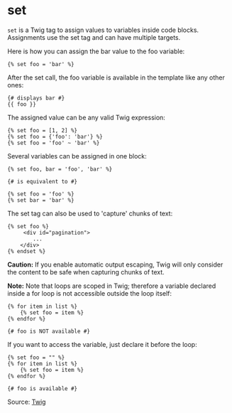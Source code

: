 # set

`set` is a Twig tag to assign values to variables inside code blocks. Assignments use the set tag and can have multiple targets.

Here is how you can assign the bar value to the foo variable:

```twig
{% set foo = 'bar' %}
```

After the set call, the foo variable is available in the template like any other ones:

```twig
{# displays bar #}
{{ foo }}
```

The assigned value can be any valid Twig expression:

```twig
{% set foo = [1, 2] %}
{% set foo = {'foo': 'bar'} %}
{% set foo = 'foo' ~ 'bar' %}
```

Several variables can be assigned in one block:

```twig
{% set foo, bar = 'foo', 'bar' %}

{# is equivalent to #}

{% set foo = 'foo' %}
{% set bar = 'bar' %}
```

The set tag can also be used to 'capture' chunks of text:

```twig
{% set foo %}
     <div id="pagination">
        ...
    </div>
{% endset %}
```

<p class="warning"><strong>Caution:</strong>
If you enable automatic output escaping, Twig will only consider the content to be safe when capturing chunks of text.
</p>

<p class="note"><strong>Note:</strong>
Note that loops are scoped in Twig; therefore a variable declared inside a for loop is not accessible outside the loop itself:
</p>

```twig
{% for item in list %}
    {% set foo = item %}
{% endfor %}

{# foo is NOT available #}
```

If you want to access the variable, just declare it before the loop:

```twig
{% set foo = "" %}
{% for item in list %}
    {% set foo = item %}
{% endfor %}

{# foo is available #}
```

Source: [Twig](https://twig.symfony.com/set)
